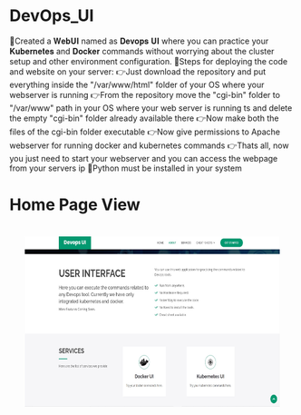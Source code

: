 # DevOps_UI
📌Created a  𝐖𝐞𝐛𝐔𝐈 named as 𝐃𝐞𝐯𝐨𝐩𝐬 𝐔𝐈 where you can practice your 𝐊𝐮𝐛𝐞𝐫𝐧𝐞𝐭𝐞𝐬 and 𝐃𝐨𝐜𝐤𝐞𝐫 commands without worrying about the cluster setup and other environment configuration.
📌Steps for deploying the code and website on your server:
👉Just download the repository and put everything inside the "/var/www/html" folder of your OS where your webserver is running
👉From the repository move the "cgi-bin" folder to "/var/www" path in your OS where your web server is running ts and delete the empty "cgi-bin" folder already available there
👉Now make both the files of the cgi-bin folder executable
👉Now give permissions to Apache webserver for running docker and kubernetes commands
👉Thats all, now you just need to start your webserver and you can access the webpage from your servers ip
📌Python must be installed in your system

<h1> Home Page View <h1>
<p align="center">
<img src="devops.jpg" width="450" height="300"> 
</p>
